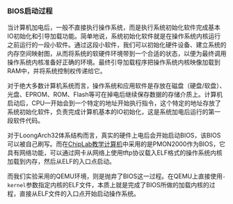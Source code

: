 ### BIOS启动过程

当计算机加电后，一般不直接执行操作系统，而是执行系统初始化软件完成基本IO初始化和引导加载功能。简单地说，系统初始化软件就是在操作系统内核运行之前运行的一段小软件。通过这段小软件，我们可以初始化硬件设备、建立系统的内存空间映射图，从而将系统的软硬件环境带到一个合适的状态，以便为最终调用操作系统内核准备好正确的环境。最终引导加载程序把操作系统内核映像加载到RAM中，并将系统控制权传递给它。

对于绝大多数计算机系统而言，操作系统和应用软件是存放在磁盘（硬盘/软盘）、光盘、EPROM、ROM、Flash等可在掉电后继续保存数据的存储介质上。计算机启动后，CPU一开始会到一个特定的地址开始执行指令，这个特定的地址存放了系统初始化软件，负责完成计算机基本的IO初始化，这是系统加电后运行的第一段软件代码。

对于LoongArch32体系结构而言，真实的硬件上电后会开始启动BIOS，该BIOS可以被自己刷写。而在[ChipLab教学计算机](https://gitee.com/loongson-edu/chiplab)中采用的是PMON2000作为BIOS，它具有网络功能，可以通过网卡从网络上使用tftp协议载入ELF格式的操作系统内核加载到内存，然后从ELF的入口点启动。

而我们实验采用的QEMU环境，则是抛弃了BIOS这一过程。在QEMU上直接使用`-kernel`参数指定内核的ELF文件，本质上就是完成了BIOS所做的加载内核的过程，直接从ELF文件的入口点开始启动操作系统。



